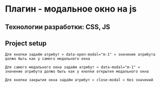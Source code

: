<h1>Плагин - модальное окно на js</h1>
<h2>Технологии разработки: CSS, JS</h2>

## Project setup
```
Для кнопки задаём атрибут « data-open-modal="m-1" » значение атрибута должо быть как у самого модального окна
```

```
Для самого модального окна задаём атрибут « data-modal="m-1" » значение атрибута должо быть как у кнопки открытия модального окна
```

```
Для кнопки закрытия окна задаём атрибут « close-modal » без значений
```

